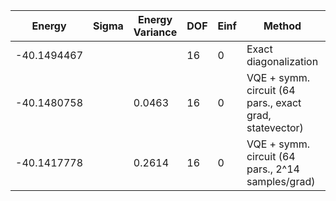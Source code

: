 | Energy      | Sigma | Energy Variance | DOF | Einf | Method                                                  | Reference |
|-------------|-------|-----------------|-----|------|---------------------------------------------------------|-----------|
| -40.1494467 |       |                 | 16  | 0    | Exact diagonalization                                   | [code](https://github.com/varbench/methods/blob/main/scripts/J1J2/square_16_P_0.8/ed_netket.sh) |
| -40.1480758 |       | 0.0463          | 16  | 0    | VQE + symm. circuit (64 pars., exact grad, statevector) | TODO: ask Nikita |
| -40.1417778 |       | 0.2614          | 16  | 0    | VQE + symm. circuit (64 pars., 2^14 samples/grad)       | TODO: ask Nikita |
